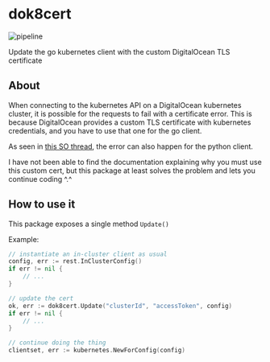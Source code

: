 # dok8cert

![pipeline](https://github.com/adamkgray/dok8cert/actions/workflows/go.yml/badge.svg)


Update the go kubernetes client with the custom DigitalOcean TLS certificate

## About

When connecting to the kubernetes API on a DigitalOcean kubernetes cluster, it is possible for the requests to fail with a certificate error. This is because DigitalOcean provides a custom TLS certificate with kubernetes credentials, and you have to use that one for the go client.

As seen in [this SO thread](https://stackoverflow.com/questions/65042279/python-kubernetes-client-requests-fail-with-unable-to-get-local-issuer-certific), the error can also happen for the python client.

I have not been able to find the documentation explaining why you must use this custom cert, but this package at least solves the problem and lets you continue coding ^.^

## How to use it

This package exposes a single method `Update()`

Example:

```go
// instantiate an in-cluster client as usual
config, err := rest.InClusterConfig()
if err != nil {
    // ...
}

// update the cert
ok, err := dok8cert.Update("clusterId", "accessToken", config)
if err != nil {
    // ...
}

// continue doing the thing
clientset, err := kubernetes.NewForConfig(config)
```
